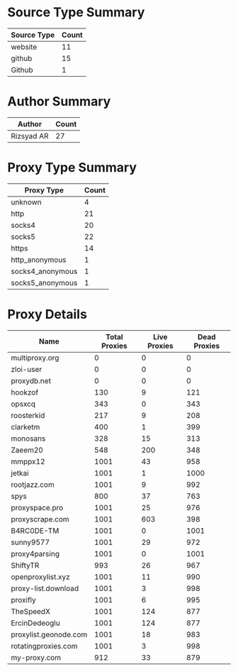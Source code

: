 # Source Type Summary

| Source Type | Count |
|-------------|-------|
| website | 11 |
| github | 15 |
| Github | 1 |


# Author Summary

| Author | Count |
|--------|-------|
| Rizsyad AR | 27 |


# Proxy Type Summary

| Proxy Type | Count |
|------------|-------|
| unknown | 4 |
| http | 21 |
| socks4 | 20 |
| socks5 | 22 |
| https | 14 |
| http_anonymous | 1 |
| socks4_anonymous | 1 |
| socks5_anonymous | 1 |


# Proxy Details

| Name | Total Proxies | Live Proxies | Dead Proxies |
|------|---------------|--------------|---------------|
| multiproxy.org | 0 | 0 | 0 |
| zloi-user | 0 | 0 | 0 |
| proxydb.net | 0 | 0 | 0 |
| hookzof | 130 | 9 | 121 |
| opsxcq | 343 | 0 | 343 |
| roosterkid | 217 | 9 | 208 |
| clarketm | 400 | 1 | 399 |
| monosans | 328 | 15 | 313 |
| Zaeem20 | 548 | 200 | 348 |
| mmppx12 | 1001 | 43 | 958 |
| jetkai | 1001 | 1 | 1000 |
| rootjazz.com | 1001 | 9 | 992 |
| spys | 800 | 37 | 763 |
| proxyspace.pro | 1001 | 25 | 976 |
| proxyscrape.com | 1001 | 603 | 398 |
| B4RC0DE-TM | 1001 | 0 | 1001 |
| sunny9577 | 1001 | 29 | 972 |
| proxy4parsing | 1001 | 0 | 1001 |
| ShiftyTR | 993 | 26 | 967 |
| openproxylist.xyz | 1001 | 11 | 990 |
| proxy-list.download | 1001 | 3 | 998 |
| proxifly | 1001 | 6 | 995 |
| TheSpeedX | 1001 | 124 | 877 |
| ErcinDedeoglu | 1001 | 124 | 877 |
| proxylist.geonode.com | 1001 | 18 | 983 |
| rotatingproxies.com | 1001 | 3 | 998 |
| my-proxy.com | 912 | 33 | 879 |
